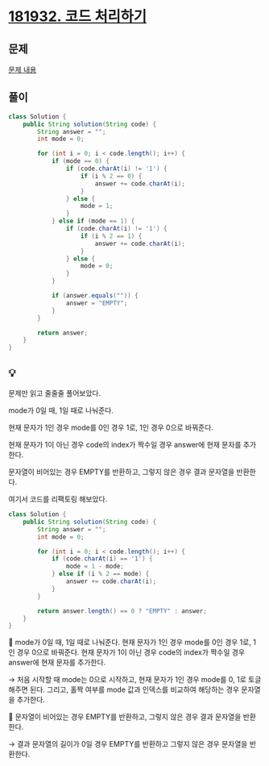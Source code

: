 # **[181932. 코드 처리하기](https://github.com/peesechizza/Algorithm/blob/main/%ED%94%84%EB%A1%9C%EA%B7%B8%EB%9E%98%EB%A8%B8%EC%8A%A4/unrated/181932.%E2%80%85%EC%BD%94%EB%93%9C%E2%80%85%EC%B2%98%EB%A6%AC%ED%95%98%EA%B8%B0/%EC%BD%94%EB%93%9C%E2%80%85%EC%B2%98%EB%A6%AC%ED%95%98%EA%B8%B0.java)**

## 문제

[문제 내용](https://school.programmers.co.kr/learn/courses/30/lessons/181932)

## 풀이

```java
class Solution {
    public String solution(String code) {
        String answer = "";
        int mode = 0;

        for (int i = 0; i < code.length(); i++) {
            if (mode == 0) {
                if (code.charAt(i) != '1') {
                    if (i % 2 == 0) {
                        answer += code.charAt(i);
                    }
                } else {
                    mode = 1;
                }
            } else if (mode == 1) {
                if (code.charAt(i) != '1') {
                    if (i % 2 == 1) {
                        answer += code.charAt(i);
                    }
                } else {
                    mode = 0;
                }
            }

            if (answer.equals("")) {
                answer = "EMPTY";
            }
        }

        return answer;
    }
}
```

## 💡

문제만 읽고 줄줄줄 풀어보았다.

mode가 0일 때, 1일 때로 나눠준다.

현재 문자가 1인 경우 mode를 0인 경우 1로, 1인 경우 0으로 바꿔준다.

현재 문자가 1이 아닌 경우 code의 index가 짝수일 경우 answer에 현재 문자를 추가한다.

문자열이 비어있는 경우 EMPTY를 반환하고, 그렇지 않은 경우 결과 문자열을 반환한다.

여기서 코드를 리팩토링 해보았다.

```java
class Solution {
    public String solution(String code) {
        String answer = "";
        int mode = 0;

        for (int i = 0; i < code.length(); i++) {
            if (code.charAt(i) == '1') {
                mode = 1 - mode;
            } else if (i % 2 == mode) {
                answer += code.charAt(i);
            }
        }

        return answer.length() == 0 ? "EMPTY" : answer;
    }
}
```

<aside>
🔧 mode가 0일 때, 1일 때로 나눠준다. 
현재 문자가 1인 경우 mode를 0인 경우 1로, 1인 경우 0으로 바꿔준다. 
현재 문자가 1이 아닌 경우 code의 index가 짝수일 경우 answer에 현재 문자를 추가한다.

→ 처음 시작할 때 mode는 0으로 시작하고, 현재 문자가 1인 경우 mode를 0, 1로 토글해주면 된다. 그리고, 홀짝 여부를 mode 값과 인덱스를 비교하여 해당하는 경우 문자열을 추가한다.

</aside>

<aside>
🔧 문자열이 비어있는 경우 EMPTY를 반환하고, 그렇지 않은 경우 결과 문자열을 반환한다.

→ 결과 문자열의 길이가 0일 경우 EMPTY를 반환하고 그렇지 않은 경우 문자열을 반환한다.

</aside>
